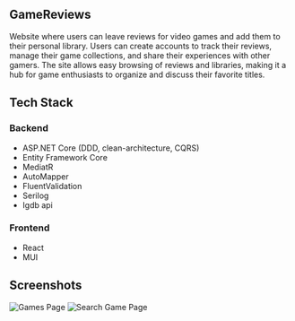 ## GameReviews
Website where users can leave reviews for video games and add them to their personal library. Users can create accounts to track their reviews, manage their game collections, and share their experiences with other gamers. The site allows easy browsing of reviews and libraries, making it a hub for game enthusiasts to organize and discuss their favorite titles.
## Tech Stack
### Backend
- ASP.NET Core (DDD, clean-architecture, CQRS)
- Entity Framework Core
- MediatR
- AutoMapper
- FluentValidation
- Serilog
- Igdb api
### Frontend
- React
- MUI

## Screenshots
![Games Page](https://github.com/user-attachments/assets/aa23a072-80c0-4f7c-8f44-ae31295cba33)
![Search Game Page](https://github.com/user-attachments/assets/939e23ee-37ae-4c12-94a7-dbe8e14edf05)
